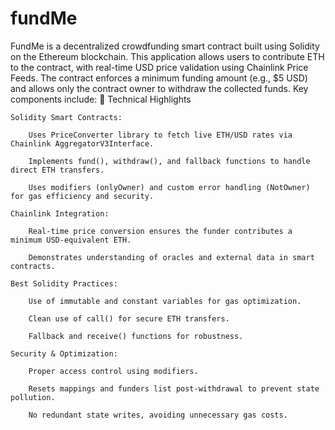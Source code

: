 # fundMe
FundMe is a decentralized crowdfunding smart contract built using Solidity on the Ethereum blockchain. This application allows users to contribute ETH to the contract, with real-time USD price validation using Chainlink Price Feeds. The contract enforces a minimum funding amount (e.g., $5 USD) and allows only the contract owner to withdraw the collected funds. Key components include:
🔧 Technical Highlights

    Solidity Smart Contracts:

        Uses PriceConverter library to fetch live ETH/USD rates via Chainlink AggregatorV3Interface.

        Implements fund(), withdraw(), and fallback functions to handle direct ETH transfers.

        Uses modifiers (onlyOwner) and custom error handling (NotOwner) for gas efficiency and security.

    Chainlink Integration:

        Real-time price conversion ensures the funder contributes a minimum USD-equivalent ETH.

        Demonstrates understanding of oracles and external data in smart contracts.

    Best Solidity Practices:

        Use of immutable and constant variables for gas optimization.

        Clean use of call() for secure ETH transfers.

        Fallback and receive() functions for robustness.

    Security & Optimization:

        Proper access control using modifiers.

        Resets mappings and funders list post-withdrawal to prevent state pollution.

        No redundant state writes, avoiding unnecessary gas costs.
